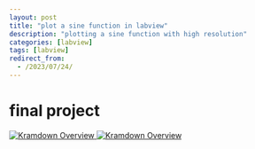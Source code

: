 ```yaml
---
layout: post
title: "plot a sine function in labview"
description: "plotting a sine function with high resolution"
categories: [labview]
tags: [labview]
redirect_from:
  - /2023/07/24/
---
```



# final project

<a class="post-image" href="/assets/images/posts/sin_front.png">
<img itemprop="image" data-src="/assets/images/posts/sin_front.png" src="/assets/javascripts/unveil/loader.gif" alt="Kramdown Overview" />
</a>

<a class="post-image" href="/assets/images/posts/sin_back.png">
<img itemprop="image" data-src="https:/assets/images/posts/sin_back.png" src="/assets/javascripts/unveil/loader.gif" alt="Kramdown Overview" />
</a>
